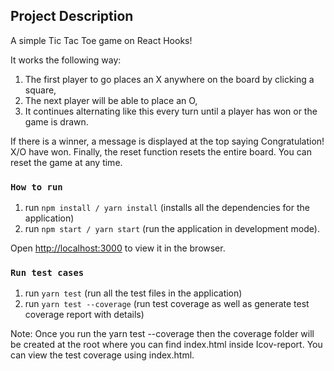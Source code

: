 ## Project Description
A simple Tic Tac Toe game on React Hooks! <br />

It works the following way: 
1. The first player to go places an X anywhere on the board by clicking a square, 
2. The next player will be able to place an O, 
3. It continues alternating like this every turn until a player has won or the game is drawn. 

If there is a winner, a message is displayed at the top saying Congratulation! X/O have won.
Finally, the reset function resets the entire board. You can reset the game at any time.

### `How to run`

1. run `npm install / yarn install` (installs all the dependencies for the application)
2. run `npm start / yarn start` (run the application in development mode).

Open [http://localhost:3000](http://localhost:3000) to view it in the browser. <br />

### `Run test cases`

1. run `yarn test` (run all the test files in the application)
2. run `yarn test --coverage` (run test coverage as well as generate test coverage report with details)

Note: Once you run the yarn test --coverage then the coverage folder will be created at the root where you can find index.html inside Icov-report. You can view the test coverage using index.html.